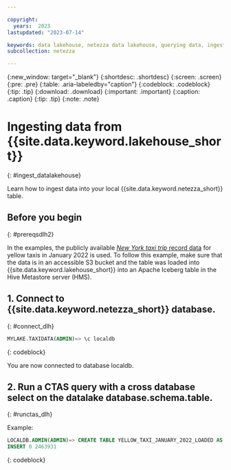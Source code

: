 ```yaml
---

copyright:
  years:  2023
lastupdated: "2023-07-14"

keywords: data lakehouse, netezza data lakehouse, querying data, ingesting data with nps and watsonx.data
subcollection: netezza

---
```


{:new_window: target="_blank"}
{:shortdesc: .shortdesc}
{:screen: .screen}
{:pre: .pre}
{:table: .aria-labeledby="caption"}
{:codeblock: .codeblock}
{:tip: .tip}
{:download: .download}
{:important: .important}
{:caption: .caption}
{:tip: .tip}
{:note: .note}

# Ingesting data from {{site.data.keyword.lakehouse_short}}
{: #ingest_datalakehouse}

Learn how to ingest data into your local {{site.data.keyword.netezza_short}} table.

## Before you begin
{: #prereqsdlh2}

In the examples, the publicly available [*New York taxi trip* record data](https://www1.nyc.gov/site/tlc/about/tlc-trip-record-data.page) for yellow taxis in January 2022 is used. To follow this example, make sure that the data is in an accessible S3 bucket and the table was loaded into {{site.data.keyword.lakehouse_short}} into an Apache Iceberg table in the Hive Metastore server (HMS).

## 1. Connect to {{site.data.keyword.netezza_short}} database.
{: #connect_dlh}

```sql
MYLAKE.TAXIDATA(ADMIN)=> \c localdb
```
{: codeblock}

You are now connected to database localdb.

## 2. Run a CTAS query with a cross database select on the datalake database.schema.table.
{: #runctas_dlh}

Example:

```sql
LOCALDB.ADMIN(ADMIN)=> CREATE TABLE YELLOW_TAXI_JANUARY_2022_LOADED AS SELECT * FROM MYLAKE.TAXIDATA.YELLOW_TAXI_JANUARY_2022;
INSERT 0 2463931
```
{: codeblock}
